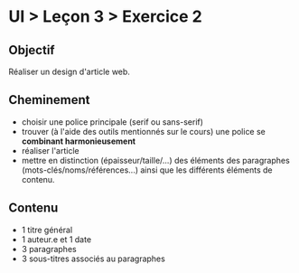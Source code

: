 # UI > Leçon 3 > Exercice 2

## Objectif
Réaliser un design d'article web.

## Cheminement
- choisir une police principale (serif ou sans-serif)
- trouver (à l'aide des outils mentionnés sur le cours) une police se **combinant harmonieusement**
- réaliser l'article
- mettre en distinction (épaisseur/taille/...) des éléments des paragraphes (mots-clés/noms/références...) ainsi que les différents éléments de contenu.

## Contenu
- 1 titre général
- 1 auteur.e et 1 date
- 3 paragraphes
- 3 sous-titres associés au paragraphes


